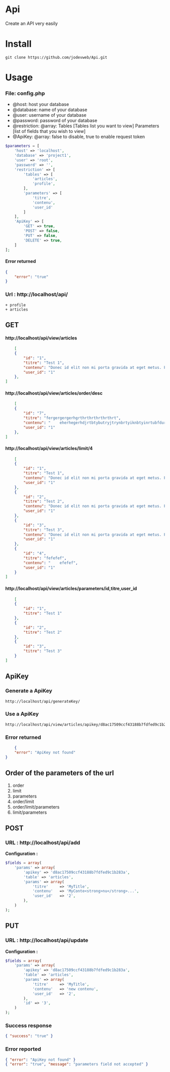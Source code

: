 # Api

Create an API very easily

# Install

```
git clone https://github.com/jodevweb/Api.git
```

# Usage

### File: config.php

 - @host: host your database
 - @database: name of your database
 - @user: username of your database
 - @password: password of your database
 - @restriction: @array: Tables [Tables list you want to view] Parameters [list of fields that you wish to view]
 - @ApiKey: @array: false to disable, true to enable request token

```php
$parameters = [
    'host' => 'localhost',
    'database' => 'project1',
    'user' => 'root',
    'password' => '',
    'restriction' => [
        'tables' => [
            'articles',
            'profile',
        ],
        'parameters' => [
            'titre',
            'contenu',
            'user_id'
        ]
    ],
    'ApiKey' => [
        'GET' => true,
        'POST' => false,
        'PUT' => false,
        'DELETE' => true,
    ]
];
```

#### Error returned
```json
{
    "error": "true"
}
```

### Url : http://localhost/api/

```
+ profile
+ articles
```

## GET


#### http://localhost/api/view/articles

```json
    [
    {
        "id": "1",
        "titre": "Test 1",
        "contenu": "Donec id elit non mi porta gravida at eget metus. Fusce dapibus, tellus ac cursus commodo, tortor mauris condimentum nibh, ut fermentum massa justo sit amet risus. Etiam porta sem malesuada magna mollis euismod. Donec sed odio dui.\r\n\r\nView details \u00bb\r\n",
        "user_id": "1"
    },
]
```

#### http://localhost/api/view/articles/order/desc

```json
    [
    {
        "id": "7",
        "titre": "fergergergerhgrthrthrthrthrthrt",
        "contenu": "    eherhegerhdjrtbtybutryjtrynbrtyiknbtyinrtubfdurd udrtuyberturdbvrd fbret",
        "user_id": "1"
    },
]
```

#### http://localhost/api/view/articles/limit/4

```json
    [
    {
        "id": "1",
        "titre": "Test 1",
        "contenu": "Donec id elit non mi porta gravida at eget metus. Fusce dapibus, tellus ac cursus commodo, tortor mauris condimentum nibh, ut fermentum massa justo sit amet risus. Etiam porta sem malesuada magna mollis euismod. Donec sed odio dui.\r\n\r\nView details \u00bb\r\n",
        "user_id": "1"
    },
    {
        "id": "2",
        "titre": "Test 2",
        "contenu": "Donec id elit non mi porta gravida at eget metus. Fusce dapibus, tellus ac cursus commodo, tortor mauris condimentum nibh, ut fermentum massa justo sit amet risus. Etiam porta sem malesuada magna mollis euismod. Donec sed odio dui.\r\n\r\nView details \u00bb\r\n",
        "user_id": "1"
    },
    {
        "id": "3",
        "titre": "Test 3",
        "contenu": "Donec id elit non mi porta gravida at eget metus. Fusce dapibus, tellus ac cursus commodo, tortor mauris condimentum nibh, ut fermentum massa justo sit amet risus. Etiam porta sem malesuada magna mollis euismod. Donec sed odio dui.\r\n\r\nView details \u00bb\r\n",
        "user_id": "1"
    },
    {
        "id": "4",
        "titre": "fefefef",
        "contenu": "    efefef",
        "user_id": "1"
    }
]
```


#### http://localhost/api/view/articles/parameters/id,titre,user_id

```json
    [
    {
        "id": "1",
        "titre": "Test 1"
    },
    {
        "id": "2",
        "titre": "Test 2"
    },
    {
        "id": "3",
        "titre": "Test 3"
    }
]
```

## ApiKey

### Generate a ApiKey

```
http://localhost/api/generateKey/
```

### Use a ApiKey

```
http://localhost/api/view/articles/apikey/d8ac17509ccf43188b7fdfed9c1b283a
```

### Error returned

```json
    {
    "error": "ApiKey not found"
}
```

## Order of the parameters of the url

1. order
2. limit
3. parameters
4. order/limit
5. order/limit/parameters
6. limit/parameters

## POST

### URL : http://localhost/api/add

**Configuration :**

```php
$fields = array(
    'params' => array(
        'apikey' => 'd8ac17509ccf43188b7fdfed9c1b283a',
        'table' => 'articles',
        'params' => array(
            'titre'     => 'MyTitle',
            'contenu'   => 'MyConte<strong>nu</strong>...',
            'user_id'   => '2',
        ),
    )
);
```

## PUT

### URL : http://localhost/api/update

**Configuration :**

```php
$fields = array(
    'params' => array(
        'apikey' => 'd8ac17509ccf43188b7fdfed9c1b283a',
        'table' => 'articles',
        'params' => array(
            'titre'     => 'MyTitle',
            'contenu'   => 'new contenu',
            'user_id'   => '2',
        ),
        'id' => '3',
    )
);
```

### Success response

```json
{ "success": "true" }
```

### Error reported

```json
{ "error": "ApiKey not found" }
{ "error": "true", "message": "parameters field not accepted" }
```